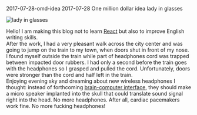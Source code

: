 2017-07-28-omd-idea
2017-07-28
One million dollar idea
lady in glasses

![lady in glasses](posts/2017-07-28-omd-idea.jpg)

Hello! I am making this blog not to learn [React](https://facebook.github.io/react/) but
also to improve English writing skills.  
After the work, I had a very pleasant walk across the city center and was going to jump on the
train to my town, when doors shut in front of my nose. I found myself outside the train while part of headphones cord was trapped between impacted door rubbers. I had only a second before the train
goes with the headphones so I grasped and pulled the cord. Unfortunately, doors were stronger than the cord and half left in the train.  
Enjoying evening sky and dreaming about new wireless headphones I thought: instead of forthcoming [brain-computer interface](https://facebook.github.io/react/), they should make a micro speaker implanted into the skull that could translate sound signal right into the head. No more headphones. After all, cardiac pacemakers work fine. No more fucking headphones!